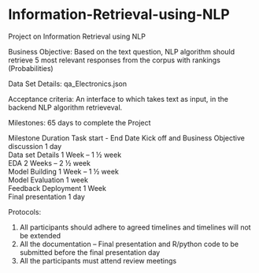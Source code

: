 # Information-Retrieval-using-NLP
Project on Information Retrieval using NLP 

Business Objective:
Based on the text question, NLP algorithm should retrieve 5 most relevant responses from the corpus with rankings (Probabilities)

Data Set Details:
qa_Electronics.json

Acceptance criteria:
An interface to which takes text as input, in the backend NLP algorithm retrieveval.

Milestones:
65 days to complete the Project

Milestone	Duration 	Task start - End Date 
Kick off and Business Objective discussion	1 day	
Data set Details	1 Week – 1 ½ week	
EDA	2 Weeks – 2 ½ week	
Model Building	1 Week – 1 ½ week	
Model Evaluation	1 week	
Feedback Deployment	1 Week	
Final presentation	1 day	

Protocols:
1)	All participants should adhere to agreed timelines and timelines will not be extended
2)	All the documentation – Final presentation and R/python code to be submitted before the final presentation day
3)	All the participants must attend review meetings
